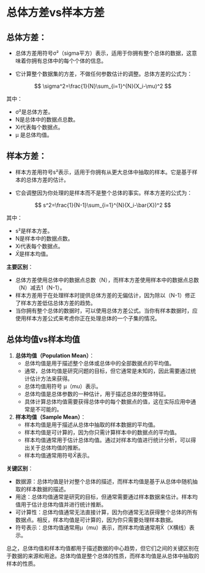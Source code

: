# 总体方差vs样本方差

## **总体方差**：

- 总体方差用符号σ²（sigma平方）表示，适用于你拥有整个总体的数据，这意味着你拥有总体中的每个个体的信息。

- 它计算整个数据集的方差，不做任何参数估计的调整。总体方差的公式为：

$$
\sigma^2=\frac{1}{N}\sum_{i=1}^{N}(X_i-\mu)^2
$$

  其中：

  - σ²是总体方差。
  - N是总体中的数据点总数。
  - Xi代表每个数据点。
  - μ 是总体均值。

## **样本方差**：

- 样本方差用符号s²表示，适用于你拥有从更大总体中抽取的样本。它是基于样本的总体方差的估计。

- 它会调整因为你处理的是样本而不是整个总体的事实。样本方差的公式为：

$$
s^2=\frac{1}{N-1}\sum_{i=1}^{N}(X_i-\bar{X})^2
$$

  其中：

  - s²是样本方差。
  - N是样本中的数据点数。
  - Xi代表每个数据点。
  - $\bar{X}$是样本均值。

**主要区别**：

- 总体方差使用总体中的数据点总数（N），而样本方差使用样本中的数据点总数（N）减去1（N-1）。
- 样本方差用于在处理样本时提供总体方差的无偏估计，因为除以（N-1）修正了样本方差低估总体方差的趋势。
- 当你拥有整个总体的数据时，可以使用总体方差公式。当你有样本数据时，应使用样本方差公式来考虑你正在处理总体的一个子集的情况。

## 总体均值vs样本均值

1. **总体均值（Population Mean）**：
   - 总体均值是用于描述整个总体或总体中的全部数据点的平均值。
   - 通常，总体均值是研究问题的目标，但它通常是未知的，因此需要通过统计估计方法来获得。
   - 总体均值用符号 μ（mu）表示。
   - 总体均值是总体参数的一种估计，用于描述总体的整体特征。
   - 具体计算总体均值需要获得总体中的每个数据点的值，这在实际应用中通常是不可能的。
2. **样本均值（Sample Mean）**：
   - 样本均值是用于描述从总体中抽取的样本数据的平均值。
   - 样本均值是可计算的，因为你只需计算样本中的数据点的平均值。
   - 样本均值通常用于估计总体均值。通过对样本均值进行统计分析，可以得出关于总体均值的推断。
   - 样本均值通常用符号$\bar{X}$表示。

**关键区别**：

- 数据源：总体均值是针对整个总体的描述，而样本均值是基于从总体中随机抽取的样本数据的描述。
- 用途：总体均值通常是研究的目标，但通常需要通过样本数据来估计。样本均值用于估计总体均值并进行统计推断。
- 可计算性：总体均值通常无法直接计算，因为你通常无法获得整个总体的所有数据点。相反，样本均值是可计算的，因为你只需要处理样本数据。
- 符号表示：总体均值通常用μ（mu）表示，而样本均值通常用X̄（X横线）表示。

总之，总体均值和样本均值都用于描述数据的中心趋势，但它们之间的关键区别在于数据的来源和用途。总体均值是整个总体的性质，而样本均值是从总体中抽取的样本的性质。